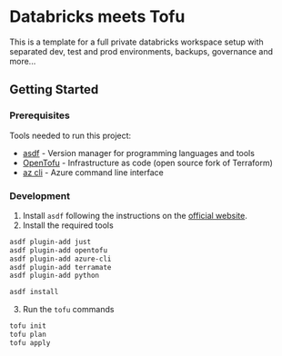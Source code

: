 # Databricks meets Tofu

This is a template for a full private databricks workspace setup with separated dev, test and prod environments, backups, governance and more...

## Getting Started

### Prerequisites

Tools needed to run this project:

- [asdf](https://asdf-vm.com/) - Version manager for programming languages and tools
- [OpenTofu](https://opentofu.org/) - Infrastructure as code (open source fork of Terraform)
- [az cli](https://docs.microsoft.com/en-us/cli/azure/install-azure-cli) - Azure command line interface

### Development

1. Install `asdf` following the instructions on the [official website](https://asdf-vm.com/guide/getting-started.html).
2. Install the required tools

```bash
asdf plugin-add just
asdf plugin-add opentofu
asdf plugin-add azure-cli
asdf plugin-add terramate
asdf plugin-add python

asdf install
```

3. Run the `tofu` commands

```bash
tofu init
tofu plan
tofu apply
```
